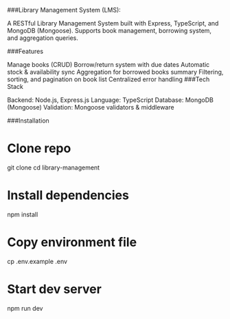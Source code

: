 ###Library Management System (LMS):

A RESTful Library Management System built with Express, TypeScript, and MongoDB (Mongoose).
Supports book management, borrowing system, and aggregation queries.

###Features

Manage books (CRUD)
Borrow/return system with due dates
Automatic stock & availability sync
Aggregation for borrowed books summary
Filtering, sorting, and pagination on book list
Centralized error handling
###Tech Stack

Backend: Node.js, Express.js
Language: TypeScript
Database: MongoDB (Mongoose)
Validation: Mongoose validators & middleware

###Installation

# Clone repo
git clone <your-repo-url>
cd library-management

# Install dependencies
npm install

# Copy environment file
cp .env.example .env

# Start dev server
npm run dev
